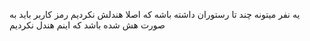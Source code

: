 یه نفر میتونه چند تا رستوران داشته باشه که اصلا هندلش نکردیم رمز کاربر باید به صورت هش شده باشد که اینم هندل نکردیم


